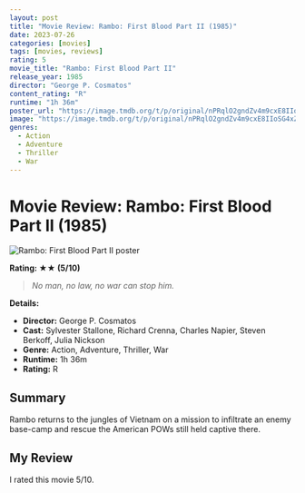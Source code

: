 ```yaml
---
layout: post
title: "Movie Review: Rambo: First Blood Part II (1985)"
date: 2023-07-26
categories: [movies]
tags: [movies, reviews]
rating: 5
movie_title: "Rambo: First Blood Part II"
release_year: 1985
director: "George P. Cosmatos"
content_rating: "R"
runtime: "1h 36m"
poster_url: "https://image.tmdb.org/t/p/original/nPRqlO2gndZv4m9cxE8IIoSG4xZ.jpg"
image: "https://image.tmdb.org/t/p/original/nPRqlO2gndZv4m9cxE8IIoSG4xZ.jpg"
genres: 
  - Action
  - Adventure
  - Thriller
  - War
---
```


# Movie Review: Rambo: First Blood Part II (1985)


<div class="movie-poster">
  <img src="https://image.tmdb.org/t/p/original/nPRqlO2gndZv4m9cxE8IIoSG4xZ.jpg" alt="Rambo: First Blood Part II poster" />
</div>


**Rating: ★★ (5/10)**


> *No man, no law, no war can stop him.*


**Details:**
- **Director:** George P. Cosmatos
- **Cast:** Sylvester Stallone, Richard Crenna, Charles Napier, Steven Berkoff, Julia Nickson
- **Genre:** Action, Adventure, Thriller, War
- **Runtime:** 1h 36m
- **Rating:** R

## Summary

Rambo returns to the jungles of Vietnam on a mission to infiltrate an enemy base-camp and rescue the American POWs still held captive there.

## My Review

I rated this movie 5/10.


